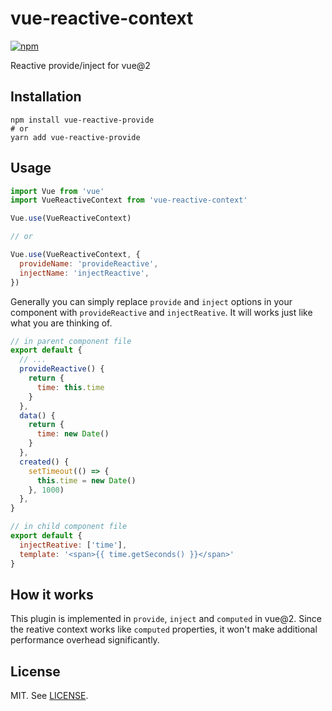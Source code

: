 # vue-reactive-context

[![npm](https://img.shields.io/npm/v/vue-reactive-context.svg)](https://www.npmjs.com/package/vue-reactive-context)

Reactive provide/inject for vue@2

## Installation

```shell
npm install vue-reactive-provide
# or
yarn add vue-reactive-provide
```

## Usage

```javascript
import Vue from 'vue'
import VueReactiveContext from 'vue-reactive-context'

Vue.use(VueReactiveContext)

// or

Vue.use(VueReactiveContext, {
  provideName: 'provideReactive',
  injectName: 'injectReactive',
})
```

Generally you can simply replace `provide` and `inject` options in your component with `provideReactive` and `injectReative`. It will works just like what you are thinking of.

```javascript
// in parent component file
export default {
  // ...
  provideReactive() {
    return {
      time: this.time
    }
  },
  data() {
    return {
      time: new Date()
    }
  },
  created() {
    setTimeout(() => {
      this.time = new Date()
    }, 1000)
  },
}

// in child component file
export default {
  injectReative: ['time'],
  template: '<span>{{ time.getSeconds() }}</span>'
}

```

## How it works

This plugin is implemented in `provide`, `inject` and `computed` in vue@2. Since the reative context works like `computed` properties, it won't make additional performance overhead significantly.

## License

MIT. See [LICENSE](./LICENSE).

